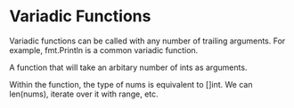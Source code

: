 # Variadic Functions

Variadic functions can be called with any number of trailing arguments. For example, fmt.Println is a common variadic function.

A function that will take an arbitary number of ints as arguments.

Within the function, the type of nums is equivalent to []int. We can len(nums), iterate over it with range, etc.

